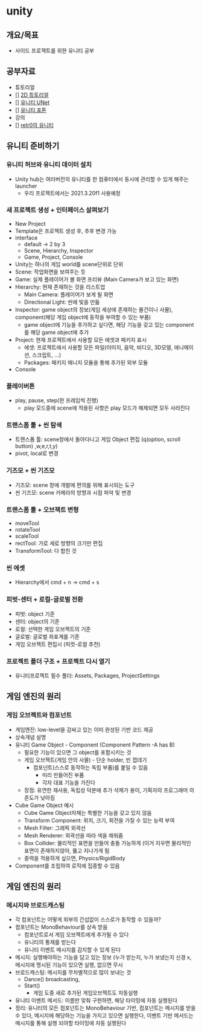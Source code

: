 # unity

## 개요/목표
- 사이드 프로젝트를 위한 유니티 공부

## 공부자료
- 튜토리얼
- [] [2D 튜토리얼](https://www.youtube.com/playlist?list=PLctzObGsrjfxSys0Tdq9vPl_YGVYSI337)
- [] [유니티 UNet](https://www.youtube.com/playlist?list=PLctzObGsrjfxQ6A8KX1heuQaNkL5xMA2D)
- [] [유니티 포톤](https://www.youtube.com/playlist?list=PLctzObGsrjfwF7kkoraWb235U8Z602gx1)
- 강의
- [] [retr0의 유니티](https://www.udemy.com/course/retr0-unity/)

## 유니티 준비하기
### 유니티 허브와 유니티 데이터 설치
- Unity hub는 여러버전의 유니티를 한 컴퓨터에서 동시에 관리할 수 있게 해주는 launcher
  - 우리 프로젝트에서는 2021.3.20f1 사용예정

### 새 프로젝트 생성 + 인터페이스 살펴보기
- New Project
- Template은 프로젝트 생성 후, 추후 변경 가능
- interface
  - default -> 2 by 3
  - Scene, Hierarchy, Inspector
  - Game, Project, Console
- Unity는 하나의 게임 world를 scene단위로 단위
- Scene: 작업화면을 보여주는 듯
- Game: 실제 플레이어가 볼 화면 프리뷰 (Main Camera가 보고 있는 화면)
- Hierarchy: 현재 존재하는 것을 리스트업
  - Main Camera: 플레이어가 보게 될 화면
  - Directional Light: 씬에 빛을 만듦
- Inspector: game object의 정보(게임 세상에 존재하는 물건이나 사물), component(해당 게임 object에 동작을 부여할 수 있는 부품)
  - game object에 기능을 추가하고 싶다면, 해당 기능을 갖고 있는 component를 해당 game object에 추가
- Project: 현재 프로젝트에서 사용할 모든 에셋과 패키지 표시
  - 에셋: 프로젝트에서 사용할 모든 파일(이미지, 음악, 비디오, 3D모델, 애니메이션, 스크립트, ...)
  - Packages: 패키지 매니지 모듈을 통해 추가된 외부 모듈
- Console

### 플레이버튼
- play, pause, step(한 프레임씩 진행)
  - play 모드중에 scene에 적용된 사항은 play 모드가 해제되면 모두 사라진다

### 트랜스폼 툴 + 씬 탐색
- 트랜스폼 툴: scene창에서 돌아다니고 게임 Object 편집 (q(option, scroll button) ,w,e,r,t,y)
- pivot, local로 변경

### 기즈모 + 씬 기즈모
- 기즈모: scene 창에 개발에 편의를 위해 표시되는 도구
- 씬 기즈모: scene 카메라의 방향과 시점 파악 및 변경

### 트랜스폼 툴 + 오브잭트 변형
- moveTool
- rotateTool
- scaleTool
- rectTool: 가로 세로 방향의 크기만 편집
- TransformTool: 다 합친 것

### 씬 에셋
- Hierarchy에서 cmd + n -> cmd + s

### 피벗-센터 + 로컬-글로벌 전환
- 피벗: object 기준
- 센터: object의 기준
- 로컬: 선택한 게임 오브젝트의 기준
- 글로벌: 글로벌 좌표계를 기준
- 게임 오브젝트 편집시 (피컷-로컬 추천)

### 프로젝트 폴더 구조 + 프로젝트 다시 열기
- 유니티프로젝트 필수 폴더: Assets, Packages, ProjectSettings

## 게임 엔진의 원리
### 게임 오브젝트와 컴포넌트

- 게임엔진: low-level을 감싸고 있는 이미 완성된 기반 코드 제공
- 상속개념 설명
- 유니티  Game Object - Component (Component Pattern -A has B)
    - 필요한 기능이 있으면 그 object를 포함시키는 것
    - 게임 오브젝트(게임 안의 사물) - 단순 holder, 빈 껍데기
        - 컴포넌트(스스로 동작하는 독립 부품)를 붙일 수 있음
            - 미리 만들어진 부품
            - 각자 대표 기능을 가진다
    - 장점: 유연한 재사용, 독립성 덕분에 추가 삭제가 용이, 기획자의 프로그래머 의존도가 낮아짐
- Cube Game Object 예시
    - Cube Game Object자체는 특별한 기능을 갖고 있지 않음
    - Transform Component: 위치, 크기, 회전을 가질 수 있는 능력 부여
    - Mesh Filter: 그래픽 외곽선
    - Mesh Renderer: 외곽선을 따라 색을 채워줌
    - Box Collider: 물리적인 표면을 만들어 충돌 가능하게 (이거 지우면 물리적인 표면이 존재하지않아, 뚫고 지나가게 됨
    - 중력을 적용하게 싶으면, Physics/RigidBody
- Component를 조립하여 로직에 집중할 수 있음

## 게임 엔진의 원리
### 메시지와 브로드캐스팅

- 각 컴포넌트는 어떻게 외부의 간섭없이 스스로가 동작할 수 있을까?
- 컴포넌트는 MonoBehaviour를 상속 받음
    - 컴포넌트로서 게임 오브젝트에게 추가될 수 있다
    - 유니티의 통제를 받는다
    - 유니티 이벤트 메시지를 감지할 수 있게 된다
- 메시지: 실행해야하는 기능을 담고 있는 정보 (누가 받는지, 누가 보냈는지 신경 x, 메시지에 명시된 기능이 있으면 실행, 없으면 무시
- 브로드캐스팅: 메시지를 무차별적으로 많이 보내는 것
    - Dance() broadcasting,
    - Start()
        - 게임 도중 새로 추가된 게임오브젝트도 자동실행
- 유니티 이벤트 메서드: 이름만 맞춰 구현하면, 해당 타이밍에 자동 실행된다
- 정리: 유니티의 모든 컴포넌트는 MonoBehaviour 기반, 컴포넌트는 메시지를 받을 수 있다, 메시지에 해당하는 기능을 가지고 있으면 실행한다, 이벤트 기반 메서드는 메시지를 통해 실행 되야할 타이밍에 자동 실행된다